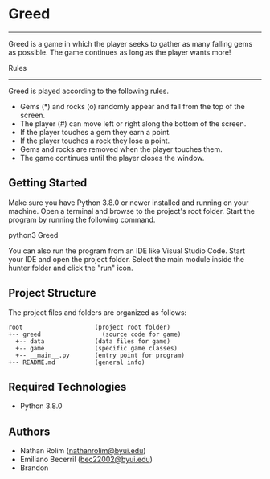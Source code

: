 # Greed
<hr>
Greed is a game in which the player seeks to gather as many falling gems as possible. The game continues as long as the player wants more!

Rules
<hr>
Greed is played according to the following rules.
<ul>
  <li>Gems (*) and rocks (o) randomly appear and fall from the top of the screen.</li>
  <li>The player (#) can move left or right along the bottom of the screen.</li>
  <li>If the player touches a gem they earn a point.</li>
  <li>If the player touches a rock they lose a point.</li>
  <li>Gems and rocks are removed when the player touches them.</li>
  <li>The game continues until the player closes the window.</li>
</ul>

## Getting Started
Make sure you have Python 3.8.0 or newer installed and running on your machine. Open a terminal and browse to the project's root folder. Start the program by running the following command.

python3 Greed

You can also run the program from an IDE like Visual Studio Code. Start your IDE and open the project folder. Select the main module inside the hunter folder and click the "run" icon.

## Project Structure
The project files and folders are organized as follows:
```
root                    (project root folder)
+-- greed                 (source code for game)
  +-- data              (data files for game)
  +-- game              (specific game classes)
  +-- __main__.py       (entry point for program)
+-- README.md           (general info)
```

## Required Technologies
* Python 3.8.0

## Authors
* Nathan Rolim (nathanrolim@byui.edu)
* Emiliano Becerril (bec22002@byui.edu)
* Brandon 

